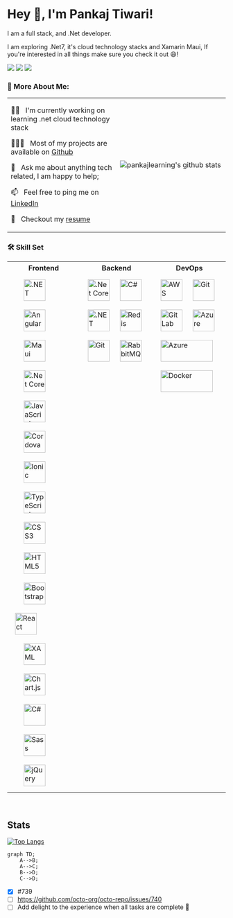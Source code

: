
# Hey 👋, I'm Pankaj Tiwari!
I am a full stack, and .Net developer. 

I am exploring .Net7, it's cloud technology stacks and Xamarin Maui, If you're interested in all things make sure you check it out 😄!

[![](https://img.shields.io/badge/-@pankajlearning-%231DA1F2?style=flat-square&logo=twitter&logoColor=ffffff)](https://github.com/pankajlearning)
[![](https://img.shields.io/badge/-@pankajlearning-%23181717?style=flat-square&logo=github)](https://github.com/pankajlearning)
[![](https://img.shields.io/badge/-Pankaj%20Tiwari-blue?style=flat-square&logo=Linkedin&logoColor=white&link=https://github.com/pankajlearning)](https://github.com/pankajlearning)


### 🧐 More About Me:
<table>
<tr>
<td valign="center" width="50%">

👩‍💻 &nbsp; I'm currently working on learning .net cloud technology stack

👨🏻‍💻 &nbsp; Most of my projects are available on [Github](https://github.com/pankajlearning?tab=repositories)

💬 &nbsp; Ask me about anything tech related, I am happy to help;

📫 &nbsp; Feel free to ping me on [LinkedIn](https://github.com/pankajlearning?tab=repositories)

📝 &nbsp; Checkout my [resume](https://github.com/pankajlearning?tab=repositories)
    
</td>
<td valign="center" width="50%">

![pankajlearning's github stats](https://github-readme-stats.vercel.app/api?username=pankajlearning&show_icons=true&theme=tokyonight)

</td>
</tr>
</table>
    

### 🛠 Skill Set  
<table>
<tr>
<th>Frontend</th>
<th>Backend</th>
<th>DevOps</th>
</tr>
<tr>
<td valign="top" width="33%">

<div align="left">  
<a href="https://dotnet.microsoft.com/download/dotnet-framework" target="_blank" style="padding:20px"><img style="margin: 10px" src="https://profilinator.rishav.dev/skills-assets/dot-net-original-wordmark.svg"alt=".NET"height="50" /></a>  
<a href="https://angular.io/" target="_blank" style="padding:20px"><img style="margin: 10px" src="https://profilinator.rishav.dev/skills-assets/angularjs-original.svg" alt="Angular" height="50" /></a>
<a href="https://dotnet.microsoft.com/en-us/learn/maui" target="_blank" style="padding:20px"><img style="margin: 10px" src="https://learn.microsoft.com/en-us/samples/dotnet/maui-samples/apps-weathertwentyone/media/maui-weather-hero-sm.png" alt="Maui" height="50" /></a>  
<a href="https://dotnet.microsoft.com/download" target="_blank" style="padding:20px"><img style="margin: 10px" src="https://profilinator.rishav.dev/skills-assets/dotnetcore.png" alt=".Net Core" height="50" /></a>
<a href="https://www.javascript.com/" target="_blank" style="padding:20px"><img style="margin: 10px" src="https://profilinator.rishav.dev/skills-assets/javascript-original.svg" alt="JavaScript" height="50" /></a>  
<a href="https://www.cordova.apache.org/" target="_blank" style="padding:20px"><img style="margin: 10px" src="https://profilinator.rishav.dev/skills-assets/cordova.png" alt="Cordova" height="50" /></a>  
<a href="https://www.ionicframework.com/" target="_blank" style="padding:20px"><img style="margin: 10px" src="https://profilinator.rishav.dev/skills-assets/ionic.svg" alt="Ionic" height="50" /></a>  
<a href="https://www.typescriptlang.org/" target="_blank" style="padding:20px"><img style="margin: 10px" src="https://profilinator.rishav.dev/skills-assets/typescript-original.svg" alt="TypeScript" height="50" /></a>  
<a href="https://www.w3schools.com/css/" target="_blank" style="padding:20px"><img style="margin: 10px" src="https://profilinator.rishav.dev/skills-assets/css3-original-wordmark.svg" alt="CSS3" height="50" /></a>  
<a href="https://en.wikipedia.org/wiki/HTML5" target="_blank" style="padding:20px"><img style="margin: 10px" src="https://profilinator.rishav.dev/skills-assets/html5-original-wordmark.svg" alt="HTML5" height="50" /></a>  
<a href="https://getbootstrap.com/docs/3.4/javascript/" target="_blank" style="padding:20px"><img style="margin: 10px" src="https://profilinator.rishav.dev/skills-assets/bootstrap-plain.svg" alt="Bootstrap" height="50" 
<a href="https://reactjs.org/" target="_blank" style="padding:20px"><img style="margin: 10px" src="https://profilinator.rishav.dev/skills-assets/react-original-wordmark.svg" alt="React" height="50" /></a>  
 <a href="https://docs.microsoft.com/en-us/dotnet/desktop/wpf/xaml/" target="_blank" style="padding:20px"><img style="margin: 10px" src="https://profilinator.rishav.dev/skills-assets/xaml.png" alt="XAML" height="50" /></a> 
<a href="https://www.chartjs.org/" target="_blank" style="padding:20px"><img style="margin: 10px" src="https://profilinator.rishav.dev/skills-assets/logo-title.svg" alt="Chart.js" height="50" /></a>  
<a href="https://docs.microsoft.com/en-us/dotnet/csharp/" target="_blank" style="padding:20px"><img style="margin: 10px" src="https://profilinator.rishav.dev/skills-assets/csharp-original.svg" alt="C#" height="50" /></a>  
<a href="https://sass-lang.com/" target="_blank" style="padding:20px"><img style="margin: 10px" src="https://profilinator.rishav.dev/skills-assets/sass-original.svg" alt="Sass" height="50" /></a>  
<a href="https://jquery.com/" target="_blank" style="padding:20px"><img style="margin: 10px" src="https://profilinator.rishav.dev/skills-assets/jquery.png" alt="jQuery" height="50" /></a>  
 </div>
</td><td valign="top" width="33%">

<div align="left">  
<a href="https://dotnet.microsoft.com/download" target="_blank"><img style="margin: 10px" src="https://profilinator.rishav.dev/skills-assets/dotnetcore.png" alt=".Net Core" height="50" /></a>  
<a href="https://docs.microsoft.com/en-us/dotnet/csharp/" target="_blank"><img style="margin: 10px" src="https://profilinator.rishav.dev/skills-assets/csharp-original.svg" alt="C#" height="50" /></a>  
<a href="https://dotnet.microsoft.com/download/dotnet-framework" target="_blank"><img style="margin: 10px" src="https://profilinator.rishav.dev/skills-assets/dot-net-original-wordmark.svg" alt=".NET" height="50" /></a>  
<a href="https://redis.io/" target="_blank"><img style="margin: 10px" src="https://profilinator.rishav.dev/skills-assets/redis-original-wordmark.svg" alt="Redis" height="50" /></a>  
<a href="https://github.com/" target="_blank"><img style="margin: 10px" src="https://profilinator.rishav.dev/skills-assets/git-scm-icon.svg" alt="Git" height="50" /></a>  
<a href="https://www.rabbitmq.com/" target="_blank"><img style="margin: 10px" src="https://profilinator.rishav.dev/skills-assets/rabbitmq-icon.svg" alt="RabbitMQ" height="50" /></a>  
</div>
</td><td valign="top" width="33%">

 
<div align="left">  
<a href="https://aws.amazon.com/" target="_blank"><img style="margin: 10px" src="https://profilinator.rishav.dev/skills-assets/amazonwebservices-original-wordmark.svg" alt="AWS" height="50" /></a>  
<a href="https://github.com/" target="_blank"><img style="margin: 10px" src="https://profilinator.rishav.dev/skills-assets/git-scm-icon.svg" alt="Git" height="50" /></a>  
<a href="https://about.gitlab.com" target="_blank"><img style="margin: 10px" src="https://about.gitlab.com/nuxt-images/ico/apple-touch-icon-180x180.png" alt="Git Lab" height="50" /></a>  
<a href="https://azure.microsoft.com/en-in" target="_blank"><img style="margin: 10px" src="https://aadcdn.msftauth.net/shared/1.0/content/images/favicon_a_eupayfgghqiai7k9sol6lg2.ico" alt="Azure" height="50" /></a>  
<a href="https://azure.microsoft.com/en-in" target="_blank"><img style="margin: 10px" src="https://upload.wikimedia.org/wikipedia/commons/thumb/a/a8/Microsoft_Azure_Logo.svg/187px-Microsoft_Azure_Logo.svg.png?20210815110837" alt="Azure" height="50" width="120" /></a>
<a href="https://www.docker.com/" target="_blank"><img style="margin: 10px" src="https://www.docker.com/wp-content/uploads/2022/03/horizontal-logo-monochromatic-white.png" alt="Docker" height="50" width="120" /></a>  
</div>       
</td></tr></table>  

<br/>  

## Stats



[![Top Langs](https://github-readme-stats.vercel.app/api/top-langs/?username=pankajlearning&layout=compact)](https://github.com/pankajlearning/github-readme-stats)

```mermaid
graph TD;
    A-->B;
    A-->C;
    B-->D;
    C-->D;
```
- [x] #739
- [ ] https://github.com/octo-org/octo-repo/issues/740
- [ ] Add delight to the experience when all tasks are complete :tada:
